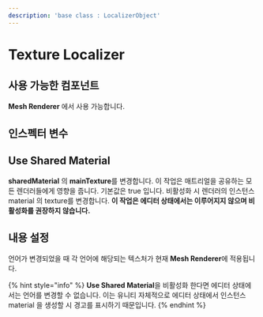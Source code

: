 ```yaml
---
description: 'base class : LocalizerObject'
---
```


# Texture Localizer

## 사용 가능한 컴포넌트

**Mesh Renderer** 에서 사용 가능합니다.

## 인스펙터 변수

## Use Shared Material

**sharedMaterial** 의 **mainTexture**를 변경합니다. 이 작업은 매트리얼을 공유하는 모든 렌더러들에게 영향을 줍니다. 기본값은 true 입니다. 비활성화 시 렌더러의 인스턴스 material 의 texture를 변경합니다. **이 작업은 에디터 상태에서는 이루어지지 않으며 비활성화를 권장하지 않습니다.**

## 내용 설정

언어가 변경되었을 때 각 언어에 해당되는 텍스처가 현재 **Mesh Renderer**에 적용됩니다.

{% hint style="info" %}
**Use Shared Material**을 비활성화 한다면 에디터 상태에서는 언어를 변경할 수 없습니다. 이는 유니티 자체적으로 에디터 상태에서 인스턴스 material 을 생성할 시 경고를 표시하기 때문입니다.
{% endhint %}

